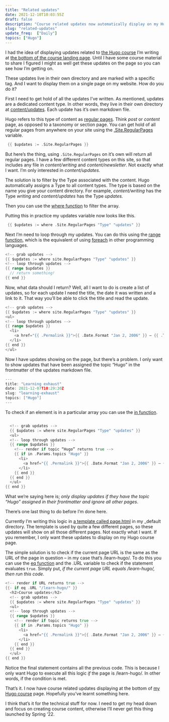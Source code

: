 ```yaml
---
title: "Related updates"
date: 2021-12-10T10:03:55Z
draft: false
description: "Course related updates now automatically display on my Hugo course page. It took some thought but the solution was pretty simple in the end."
slug: "related-updates"
update_freq:  ["Daily"]
topics: ["Hugo"]
---
```


I had the idea of displaying updates related to [the Hugo course](/learn-hugo/) I’m writing at [the bottom of the  course landing page](/learn-hugo/#updates).  Until I have some course material to share I figured I might as well get these updates on the page so you can see how I’m getting on. 

These updates live in their own directory and are marked with a specific tag. And I want to display them on a single page on my website. How do you do it?

First I need to get hold of all the updates I’ve written. As mentioned, updates are a dedicated content type. In other words, they live in their own directory at [content/updates](https://github.com/harrycresswell/harry/tree/master/content/updates). Each update has it’s own markdown file.

Hugo refers to this type of content as [regular pages](https://gohugo.io/variables/site/#sitepages-compared-to-pages). Think *post* or *content* page, as opposed to a taxonomy or section page. You can get hold of all regular pages from anywhere on your site using the [.Site.RegularPages](https://gohugo.io/variables/site/#site-pages) variable. 

```go
 {{ $updates := .Site.RegularPages }} 
```

But here’s the thing, using `.Site.RegularPages` on it’s own will return all regular pages. I have a few different content types on this site, so that includes any file in *content/writing* and *content/newsletter*. Not exactly what I want. I’m only interested in *content/updates.*

The solution is to filter by the Type associated with the content. Hugo automatically assigns a Type to all content types. The type is based on the name you give your content directory. For example, *content/writing* has the Type *writing* and *content/updates* has the Type *updates.* 

Then you can use the [where function](https://gohugo.io/functions/where/) to filter the array.

Putting this in practice my updates variable now looks like this.

```go
 {{ $updates := where .Site.RegularPages "Type" "updates" }} 
```

Next I’m need to loop through my updates. You can do this using the [range function](https://gohugo.io/functions/range/), which is the equivalent of using [foreach](https://developer.mozilla.org/en-US/docs/Web/JavaScript/Reference/Global_Objects/Array/forEach) in other programming languages.

```go
<!-- grab updates -->
{{ $updates := where site.RegularPages "Type" "updates" }}  
<!-- loop through updates -->
{{ range $updates }}
  // return something!  
{{ end }}
```

Now, what data should I return? Well, all I want to do is create a list of updates, so for each update I need the title, the date it was written and a link to it. That way you’ll be able to click the title and read the update.

```go
<!-- grab updates -->
{{ $updates := where site.RegularPages "Type" "updates" }}  
<ul>
<!-- loop through updates -->
{{ range $updates }}
  <li>
    <a href="{{ .Permalink }}">{{ .Date.Format "Jan 2, 2006" }} – {{ .Title }}</a>
  </li>   
{{ end }}
</ul>
```

Now I have updates showing on the page, but there’s a problem. I only want to show updates that have been assigned the topic “Hugo” in the frontmatter of the updates markdown file. 

```go
---
title: "Learning exhaust"
date: 2021-12-07T10:29:30Z
slug: "learning-exhaust"
topics: ["Hugo"]
---
```

To check if an element is in a particular array you can use the [in function](https://gohugo.io/functions/in/).

```go

  <!-- grab updates -->
  {{ $updates := where site.RegularPages "Type" "updates" }}  
  <ul>
  <!-- loop through updates -->
  {{ range $updates }}
    <!-- render if topic “Hugo” returns true -->
    {{ if in .Params.topics "Hugo" }}
      <li>
        <a href="{{ .Permalink }}">{{ .Date.Format "Jan 2, 2006" }} – {{ .Title }}</a>
      </li>   
    {{ end }}
  {{ end }}
  </ul>
{{ end }}
```

What we’re saying here is; *only display updates if they have the topic “Hugo” assigned in their frontmatter and ignore all other pages*.

There’s one last thing to do before I’m done here. 

Currently I’m writing this logic in [a template called page.html](https://github.com/harrycresswell/harry/blob/master/themes/hc-starter/layouts/_default/page.html) in my _default directory. The template is used by quite a few different pages, so these updates will show on all those different pages. Not exactly what I want. If you remember, I only want these updates to display on my Hugo course page. 

The simple solution is to check if the current page URL is the same as the URL of the page in question – in my case that’s /learn-hugo/.  To do this you can use the [eq function](https://gohugo.io/functions/eq/) and the .URL variable to check if the  statement evaluates `true`. Simply put, *if the current page URL equals /learn-hugo/, then run this code*. 

```go
<!-- render if URL returns true -->
{{- if eq .URL "/learn-hugo/" }}
  <h2>Course updates</h2>
  <!-- grab updates -->
  {{ $updates := where site.RegularPages "Type" "updates" }}  
  <ul>
  <!-- loop through updates -->
  {{ range $updates }}
    <!-- render if topic returns true -->
    {{ if in .Params.topics "Hugo" }}
      <li>
        <a href="{{ .Permalink }}">{{ .Date.Format "Jan 2, 2006" }} – {{ .Title }}</a>
      </li>   
    {{ end }}
  {{ end }}
  </ul>
{{ end }}
```

Notice the final statement contains all the previous code. This is because I only want Hugo to execute all this logic *if* the page is /learn-hugo/. In other words, if the condition is met. 

That’s it. I now have course related updates displaying at the bottom of [my Hugo course](/learn-hugo/) page. Hopefully you’ve learnt something here.

I think that’s it for the technical stuff for now. I need to get my head down and focus on creating course content, otherwise I’ll never get this thing launched by Spring ‘22.